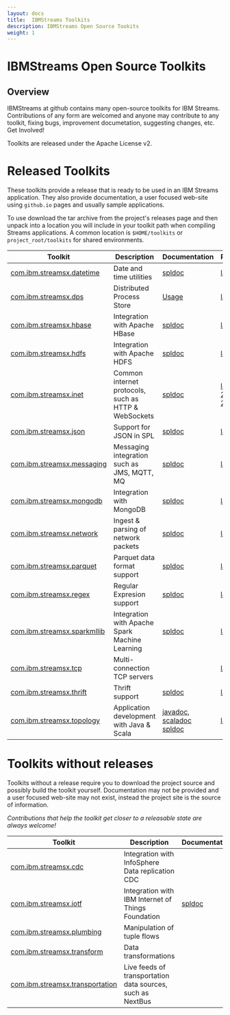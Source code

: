 ```yaml
---
layout: docs
title:  IBMStreams Toolkits
description: IBMStreams Open Source Tookits
weight: 1
---
```


# IBMStreams Open Source Toolkits 
## Overview

IBMStreams at github contains many open-source toolkits for IBM Streams. Contributions of any form are welcomed and anyone may contribute to any toolkit, fixing bugs, improvement documetation, suggesting changes, etc. Get Involved!  

Toolkits are released under the Apache License v2.

# Released Toolkits

These toolkits provide a release that is ready to be used in an IBM Streams application. They also provide documentation, 
a user focused web-site using `github.io` pages and usually sample applications.

To use download the tar archive from the project's releases page and then
unpack into a location you will include in your toolkit path when compiling
Streams applications. A common location is `$HOME/toolkits` or `project_root/toolkits` for shared environments.

| Toolkit | Description | Documentation | Releases |
| ------- |-------------| -------| ---------|
| <a href="http://ibmstreams.github.io/streamsx.datetime/" >com.ibm.streamsx.datetime</a> | Date and time utilities | <a href="http://ibmstreams.github.io/streamsx.datetime/com.ibm.streamsx.datetime/doc/spldoc/html/index.html">spldoc</a> |<a href="https://github.com/IBMStreams/streamsx.datetime/releases/latest" >latest</a>, <a href="https://github.com/IBMStreams/streamsx.datetime/releases" >all</a> |
| <a href="http://ibmstreams.github.io/streamsx.dps/" >com.ibm.streamsx.dps</a> | Distributed Process Store| <a href="https://github.com/IBMStreams/streamsx.dps/blob/master/com.ibm.streamsx.dps/doc/dps-usage-tips.txt">Usage</a> | <a href="https://github.com/IBMStreams/streamsx.dps/releases/latest" >latest</a>, <a href="https://github.com/IBMStreams/streamsx.dps/releases" >all</a> |
| <a href="http://ibmstreams.github.io/streamsx.hbase/" >com.ibm.streamsx.hbase</a> | Integration with Apache HBase| <a href="http://ibmstreams.github.io/streamsx.hbase/com.ibm.streamsx.hbase/doc/spldoc/html/index.html">spldoc</a> | <a href="https://github.com/IBMStreams/streamsx.hbase/releases/latest" >latest</a>, <a href="https://github.com/IBMStreams/streamsx.hbase/releases" >all</a> |
| <a href="http://ibmstreams.github.io/streamsx.hdfs/" >com.ibm.streamsx.hdfs</a> | Integration with Apache HDFS | <a href="http://ibmstreams.github.io/streamsx.hdfs/com.ibm.streamsx.hdfs/doc/spldoc/html/index.html">spldoc</a> | <a href="https://github.com/IBMStreams/streamsx.hdfs/releases/latest" >latest</a>, <a href="https://github.com/IBMStreams/streamsx.hdfs/releases" >all</a> |
| <a href="http://ibmstreams.github.io/streamsx.inet/" >com.ibm.streamsx.inet</a> | Common internet protocols, such as HTTP & WebSockets | <a href="http://ibmstreams.github.io/streamsx.inet/com.ibm.streamsx.inet/doc/spldoc/html/index.html">spldoc</a> | <a href="https://github.com/IBMStreams/streamsx.inet/releases/latest" >latest</a>, <a href="https://github.com/IBMStreams/streamsx.inet/releases/tag/v2.7.0" >2.7.0</a>, <a href="https://github.com/IBMStreams/streamsx.inet/releases/tag/v2.0.2" >2.0.2</a>, <a href="https://github.com/IBMStreams/streamsx.inet/releases" >all</a> |
| <a href="http://ibmstreams.github.io/streamsx.json/" >com.ibm.streamsx.json</a> | Support for JSON in SPL| <a href="http://ibmstreams.github.io/streamsx.json/com.ibm.streamsx.json/doc/spldoc/html/index.html">spldoc</a> | <a href="https://github.com/IBMStreams/streamsx.json/releases/latest" >latest</a>, <a href="https://github.com/IBMStreams/streamsx.json/releases" >all</a> |
| <a href="http://ibmstreams.github.io/streamsx.messaging/" >com.ibm.streamsx.messaging</a> | Messaging integration such as JMS, MQTT, MQ| <a href="http://ibmstreams.github.io/streamsx.messaging/com.ibm.streamsx.messaging/doc/spldoc/html/index.html">spldoc</a> | <a href="https://github.com/IBMStreams/streamsx.messaging/releases/latest" >latest</a>, <a href="https://github.com/IBMStreams/streamsx.messaging/releases" >all</a> |
| <a href="http://ibmstreams.github.io/streamsx.mongoDB/" >com.ibm.streamsx.mongodb</a> | Integration with MongoDB | <a href="http://ibmstreams.github.io/streamsx.mongoDB/com.ibm.streamsx.mongodb/doc/spldoc/html/index.html">spldoc</a> | <a href="https://github.com/IBMStreams/streamsx.mongoDB/releases/latest" >latest</a>, <a href="https://github.com/IBMStreams/streamsx.mongoDB/releases" >all</a> |
| <a href="http://ibmstreams.github.io/streamsx.network/" >com.ibm.streamsx.network</a> | Ingest & parsing of network packets| <a href="http://ibmstreams.github.io/streamsx.network/com.ibm.streamsx.network/doc/spldoc/html/index.html">spldoc</a> | <a href="https://github.com/IBMStreams/streamsx.network/releases/latest" >latest</a>, <a href="https://github.com/IBMStreams/streamsx.network/releases" >all</a> |
| <a href="http://ibmstreams.github.io/streamsx.parquet/" >com.ibm.streamsx.parquet</a> | Parquet data format support | <a href="http://ibmstreams.github.io/streamsx.parquet/com.ibm.streamsx.parquet/doc/spldoc/html/index.html">spldoc</a> | <a href="https://github.com/IBMStreams/streamsx.parquet/releases/latest" >latest</a>, <a href="https://github.com/IBMStreams/streamsx.parquet/releases" >all</a> |
| <a href="http://ibmstreams.github.io/streamsx.regex/" >com.ibm.streamsx.regex</a> | Regular Expresion support| <a href="http://ibmstreams.github.io/streamsx.regex/com.ibm.streamsx.regex/doc/spldoc/html/index.html">spldoc</a> | <a href="https://github.com/IBMStreams/streamsx.regex/releases/latest" >latest</a>, <a href="https://github.com/IBMStreams/streamsx.regex/releases" >all</a> |
| <a href="http://ibmstreams.github.io/streamsx.sparkMLLib/" >com.ibm.streamsx.sparkmllib</a> | Integration with Apache Spark Machine Learning | <a href="http://ibmstreams.github.io/streamsx.sparkMLLib/com.ibm.streamsx.sparkmllib/doc/spldoc/html/index.html">spldoc</a> | <a href="https://github.com/IBMStreams/streamsx.sparkMLLib/releases/latest" >latest</a>, <a href="https://github.com/IBMStreams/streamsx.sparkMLLib/releases" >all</a> |
| <a href="http://ibmstreams.github.io/streamsx.tcp/" >com.ibm.streamsx.tcp</a> | Multi-connection TCP servers | | <a href="https://github.com/IBMStreams/streamsx.tcp/releases/latest" >latest</a>, <a href="https://github.com/IBMStreams/streamsx.tcp/releases" >all</a> |
| <a href="http://ibmstreams.github.io/streamsx.thrift/" >com.ibm.streamsx.thrift</a> | Thrift support | <a href="http://ibmstreams.github.io/streamsx.thrift/com.ibm.streamsx.thrift/doc/spldoc/html/index.html">spldoc</a> | <a href="https://github.com/IBMStreams/streamsx.thrift/releases/latest" >latest</a>, <a href="https://github.com/IBMStreams/streamsx.thrift/releases" >all</a> |
| <a href="http://ibmstreams.github.io/streamsx.topology/" >com.ibm.streamsx.topology</a> | Application development with Java & Scala | <a href="http://ibmstreams.github.io/streamsx.topology/doc/javadoc/index.html">javadoc</a>, <a href="http://ibmstreams.github.io/streamsx.topology/doc/scaladoc/index.html">scaladoc</a> <a href="http://ibmstreams.github.io/streamsx.topology/doc/spldoc/html/index.html">spldoc</a> | <a href="https://github.com/IBMStreams/streamsx.topology/releases/latest" >latest</a>, <a href="https://github.com/IBMStreams/streamsx.topology/releases" >all</a> |

# Toolkits without releases

Toolkits without a release require you to download the project source and possibly build the toolkit yourself.
Documentation may not be provided and a user focused web-site may not exist, instead the project site is the source of information.

*Contributions that help the toolkit get closer to a releasable state are always welcome!*

| Toolkit | Description | Documentation |
| ------- |-------------| ------- |
| <a href="https://github.com/IBMStreams/streamsx.cdc" >com.ibm.streamsx.cdc</a> | Integration with InfoSphere Data replication CDC |  |
| <a href="http://ibmstreams.github.io/streamsx.iotf/" >com.ibm.streamsx.iotf</a> | Integration with IBM Internet of Things Foundation | <a href="http://ibmstreams.github.io/streamsx.iotf/doc/spldoc/html/index.html">spldoc</a> |
| <a href="https://github.com/IBMStreams/streamsx.plumbing" >com.ibm.streamsx.plumbing</a> | Manipulation of tuple flows |  |
| <a href="http://ibmstreams.github.io/streamsx.transform/" >com.ibm.streamsx.transform</a> | Data transformations |  |
| <a href="https://github.com/IBMStreams/streamsx.transportation" >com.ibm.streamsx.transportation</a> | Live feeds of transportation data sources, such as NextBus |  |


